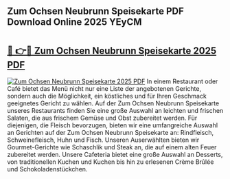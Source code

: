 ## Zum Ochsen Neubrunn Speisekarte PDF Download Online 2025 YEyCM

# <h2><a href="http://gcbiba.nevu.top/?p=Zum+Ochsen+Neubrunn+Speisekarte">🔗 👉🔴 Zum Ochsen Neubrunn Speisekarte 2025 PDF</a></h2>

[![Zum Ochsen Neubrunn Speisekarte 2025 PDF](https://i.imgur.com/dBaPXMq.png)](http://gcbiba.nevu.top/?p=Zum+Ochsen+Neubrunn+Speisekarte)
In einem Restaurant oder Café bietet das Menü nicht nur eine Liste der angebotenen Gerichte, sondern auch die Möglichkeit, ein köstliches und für Ihren Geschmack geeignetes Gericht zu wählen. Auf der Zum Ochsen Neubrunn Speisekarte unseres Restaurants finden Sie eine große Auswahl an leichten und frischen Salaten, die aus frischem Gemüse und Obst zubereitet werden. Für diejenigen, die Fleisch bevorzugen, bieten wir eine umfangreiche Auswahl an Gerichten auf der Zum Ochsen Neubrunn Speisekarte an: Rindfleisch, Schweinefleisch, Huhn und Fisch. Unseren Auserwählten bieten wir Gourmet-Gerichte wie Schaschlik und Steak an, die auf einem alten Feuer zubereitet werden. Unsere Cafeteria bietet eine große Auswahl an Desserts, von traditionellen Kuchen und Kuchen bis hin zu erlesenen Crème Brûlée und Schokoladenstückchen.
